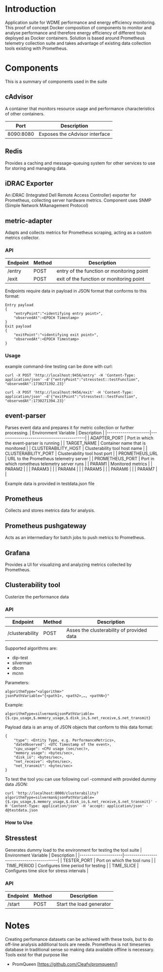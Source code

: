 # Introduction
Application suite for WDME performance and energy efficiency monitoring. This proof of concept Docker composition of components to monitor and analyse performance and therefore energy efficiency of different tools deployed as Docker containers. Solution is based around Prometheus telemetry collection suite and takes advantage of existing data collection tools existing with Prometheus.
# Components
This is a summary of components used in the suite
## cAdvisor
A container that monitors resource usage and performance characteristics of other containers.

|Port	    | Description                    |
|-----------|--------------------------------|
| 8090:8080	| Exposes the cAdvisor interface |

## Redis
Provides a caching and message-queuing system for other services to use for storing and managing data.

## iDRAC Exporter
An iDRAC (Integrated Dell Remote Access Controller) exporter for Prometheus, collecting server hardware metrics. Component uses SNMP (Simple Network MAanagement Protocol)  

## metric-adapter
Adapts and collects metrics for Prometheus scraping, acting as a custom metrics collector.

### API
| Endpoint        | Method | Description                                |
|-----------------|--------|--------------------------------------------|
| /entry          | POST   | entry of the function or monitoring point  |
| /exit           | POST   | exit of the function or monitoring point   |

Endpoints require data in payload in JSON format that conforms to this format:
````
Entry payload
{
    "entryPoint":"<identifying entry point>", 
    "observedAt":<EPOCH Timestamp>
}
Exit payload
{
    "exitPoint":"<identifying exit point>", 
    "observedAt":<EPOCH Timestamp>
}

````
### Usage
example command-line testing can be done with curl:
````
curl -X POST 'http://localhost:9456/entry' -H 'Content-Type: application/json' -d'{"entryPoint":"stresstest::testFunction", "observedAt":1730271392.23}'

curl -X POST 'http://localhost:9456/exit' -H 'Content-Type: application/json' -d'{"exitPoint":"stresstest::testFunction", "observedAt":1730271394.23}'
````


## event-parser
Parses event data and prepares it for metric collection or further processing.
| Environment Variable | Description                                |
|----------------------|--------------------------------------------|
| ADAPTER_PORT         | Port in which the event-parser is running  |
| TARGET_NAME          | Container name that is monitored           |
| CLUSTERABILITY_HOST  | Clusterability tool host name              |
| CLUSTERABILITY_PORT  | Clusterability tool host port              |
| PROMETHEUS_URL       | URL to the Prometheus telemetry server     |
| PROMETHEUS_PORT      | Port in which rometheus telemetry server runs |
| PARAM1               | Monitored metrics                          |
| PARAM2               |                                            |
| PARAM3               |                                            |
| PARAM4               |                                            |
| PARAM5               |                                            |
| PARAM6               |                                            |
| PARAM7               |                                            |

Example data is provided in testdata.json file

## Prometheus
Collects and stores metrics data for analysis.

## Prometheus pushgateway
Acts as an intermediary for batch jobs to push metrics to Prometheus.

## Grafana
Provides a UI for visualizing and analyzing metrics collected by Prometheus.

## Clusterability tool
Custerize the performance data

### API
| Endpoint        | Method | Description                                |
|-----------------|--------|--------------------------------------------|
| /clusterability | POST   | Asses the clusterability of provided data  |

Supported algorithms are: 
- dip-test
- silverman
- dbcm
- mcnn


Parameters:
````
algorithmType="<algorithm>"
jsonPathVariable="{<path1>, <path2>,…, <pathN>}"
````
Example:
````
algorithmType=silverman&jsonPathVariable={$.cpu_usage,$.memory_usage,$.disk_io,$.net_receive,$.net_transmit}
````
Payload data is an array of JSON objects that conform to this data format:

````
{
    "type": <Entity Type, e.g. PerformanceMetrics>,
    "dateObserved": <UTC Timestamp of the event>,
    "cpu_usage": <CPU usage (sec/sec)>,
    "memory_usage": <bytes/sec>,
    "disk_io": <bytes/sec>,
    "net_receive": <bytes/sec>,
    "net_transmit": <bytes/sec>
}
````
To test the tool you can use following curl -command with provided dummy data JSON:
````
curl 'http://localhost:8000/clusterability?algorithmType=silverman&jsonPathVariable={$.cpu_usage,$.memory_usage,$.disk_io,$.net_receive,$.net_transmit}' -H 'Content-Type: application/json' -H 'accept: application/json' -d@testdata.json
````


### How to Use

## Stresstest
Generates dummy load to the environment for testing the tool suite
| Environment Variable | Description                                |
|----------------------|--------------------------------------------|
| TESTER_PORT          | Port on which the tool runs                |
| TIME_PERIOD          | Configures time period for testing         |
| TIME_SLICE           | Configures time slice for stress intervals |

### API
| Endpoint | Method | Description                                |
|----------|--------|--------------------------------------------|
| /start   | POST   | Start the load generator                   |

# Notes

Creating perfomance datasets can be achieved with these tools, but to do off-line analysis additional tools are neede. Prometheus is not timeseries database in traditional sense so making data available offline is necessary. Tools exist for that purpose like
- PromQueen [https://github.com/Cleafy/promqueen/]



